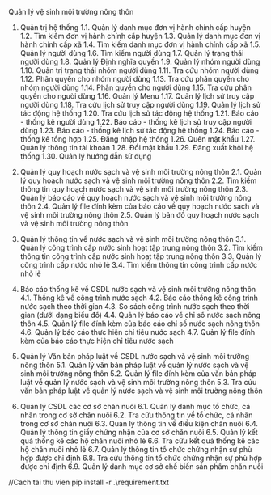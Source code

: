 Quản lý vệ sinh môi trường nông thôn
1. Quản trị hệ thống
1.1. Quản lý danh mục đơn vị hành chính cấp huyện
1.2. Tìm kiếm đơn vị hành chính cấp huyện
1.3. Quản lý danh mục đơn vị hành chính cấp xã
1.4. Tìm kiếm danh mục đơn vị hành chính cấp xã
1.5. Quản lý người dùng
1.6. Tìm kiếm người dùng
1.7. Quản lý trạng thái người dùng
1.8. Quản lý Định nghĩa quyền
1.9. Quản lý nhóm người dùng
1.10. Quản trị trạng thái nhóm người dùng
1.11. Tra cứu nhóm người dùng
1.12. Phân quyền cho nhóm người dùng
1.13. Tra cứu phân quyền cho nhóm người dùng
1.14. Phân quyền cho người dùng
1.15. Tra cứu phân quyền cho người dùng
1.16. Quản lý Menu
1.17. Quản lý lịch sử truy cập người dùng
1.18. Tra cứu lịch sử truy cập người dùng
1.19. Quản lý lịch sử tác động hệ thống
1.20. Tra cứu lịch sử tác động hệ thống
1.21. Báo cáo - thống kê người dùng
1.22. Báo cáo - thống kê lịch sử truy cập người dùng
1.23. Báo cáo - thống kê lịch sử tác động hệ thống
1.24. Báo cáo - thống kê tổng hợp
1.25. Đăng nhập hệ thống
1.26. Quên mật khẩu
1.27. Quản lý thông tin tài khoản
1.28. Đổi mật khẩu
1.29. Đăng xuất khỏi hệ thống
1.30. Quản lý hướng dẫn sử dụng

2. Quản lý quy hoạch nước sạch và vệ sinh môi trường nông thôn
2.1. Quản lý quy hoạch nước sạch và vệ sinh môi trường nông thôn
2.2. Tìm kiếm thông tin quy hoạch nước sạch và vệ sinh môi trường nông thôn
2.3. Quản lý báo cáo về quy hoạch nước sạch và vệ sinh môi trường nông thôn
2.4. Quản lý file đính kèm của báo cáo về quy hoạch nước sạch và vệ sinh môi trường nông thôn
2.5. Quản lý bản đồ quy hoạch nước sạch và vệ sinh môi trường nông thôn

3. Quản lý thông tin về nước sạch và vệ sinh môi trường nông thôn
3.1. Quản lý công trình cấp nước sinh hoạt tập trung nông thôn
3.2. Tìm kiếm thông tin công trình cấp nước sinh hoạt tập trung nông thôn
3.3. Quản lý công trình cấp nước nhỏ lẻ
3.4. Tìm kiếm thông tin công trình cấp nước nhỏ lẻ

4. Báo cáo thống kê về CSDL nước sạch và vệ sinh môi trường nông thôn
4.1. Thống kê về công trình nước sạch 
4.2. Báo cáo thống kê công trình nước sạch theo thời gian
4.3. So sách công trình nước sạch theo thời gian (dưới dạng biểu đồ)
4.4. Quản lý báo cáo về chỉ số nước sạch nông thôn
4.5. Quản lý file đính kèm của báo cáo chỉ số nước sạch nông thôn
4.6. Quản lý báo cáo thực hiện chỉ tiêu nước sạch
4.7. Quản lý file đính kèm của báo cáo thực hiện chỉ tiêu nước sạch

5. Quản lý Văn bản pháp luật về CSDL nước sạch và vệ sinh môi trường nông thôn
5.1. Quản lý văn bản pháp luật về quản lý nước sạch và vệ sinh môi trường nông thôn
5.2. Quản lý file đính kèm của văn bản pháp luật về quản lý nước sạch và vệ sinh môi trường nông thôn
5.3. Tra cứu văn bản pháp luật về quản lý nước sạch và vệ sinh môi trường nông thôn

6. Quản lý CSDL các cơ sở chăn nuôi
6.1. Quản lý danh mục tổ chức, cá nhân trong cơ sở chăn nuôi
6.2. Tra cứu thông tin về tổ chức, cá nhân trong cơ sở chăn nuôi
6.3. Quản lý thông tin về điều kiện chăn nuôi
6.4. Quản lý thông tin giấy chứng nhận của cơ sở chăn nuôi
6.5. Quản lý kết quả thống kê các hộ chăn nuôi nhỏ lẻ
6.6. Tra cứu kết quả thống kê các hộ chăn nuôi nhỏ lẻ
6.7. Quản lý thông tin tổ chức chứng nhận sự phù hợp được chỉ định
6.8. Tra cứu thông tin tổ chức chứng nhận sự phù hợp được chỉ định
6.9. Quản lý danh mục cơ sở chế biến sản phẩm chăn nuôi

//Cach tai thu vien 
pip install -r .\requirement.txt